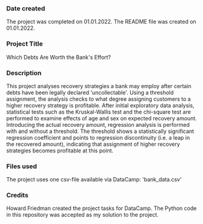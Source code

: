 ### Date created
The project was completed on 01.01.2022.
The README file was created on 01.01.2022.

### Project Title
Which Debts Are Worth the Bank's Effort?

### Description
This project analyses recovery strategies a bank may employ after certain debts
have been legally declared 'uncollectable'. Using a threshold assignment, the
analysis checks to what degree assigning customers to a higher recovery strategy
is profitable. After initial exploratory data analysis, statistical tests such
as the Kruskal-Wallis test and the chi-square test are performed to examine
effects of age and sex on expected recovery amount. Introducing the actual
recovery amount, regression analysis is performed with and without a threshold.
The threshold shows a statistically significant regression coefficient and points
to regression discontinuity (i.e. a leap in the recovered amount), indicating that assignment of higher recovery strategies becomes profitable at this point.

### Files used
The project uses one csv-file available via DataCamp: 'bank_data.csv'

### Credits
Howard Friedman created the project tasks for DataCamp. The Python code in this
repository was accepted as my solution to the project.
